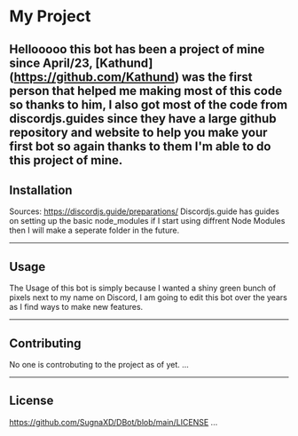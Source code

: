 # My Project
Hellooooo this bot has been a project of mine since April/23, [Kathund] (https://github.com/Kathund) was the first person that helped me making most of this code so thanks to him, I also got most of the code from discordjs.guides
since they have a large github repository and website to help you make your first bot so again thanks to them I'm able to do this project of mine.
---

## Installation
Sources: https://discordjs.guide/preparations/
Discordjs.guide has guides on setting up the basic node_modules if I start using diffrent Node Modules then I will make a seperate folder in the future.

---

## Usage
The Usage of this bot is simply because I wanted a shiny green bunch of pixels next to my name on Discord, I am going to edit this bot over the years as I find ways to make new features.

---

## Contributing
No one is controbuting to the project as of yet.
...

---

## License
https://github.com/SugnaXD/DBot/blob/main/LICENSE
...

